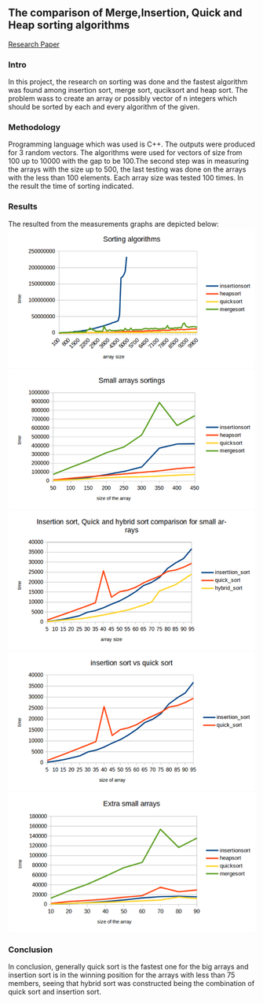 ## The comparison of Merge,Insertion, Quick and Heap sorting algorithms


[Research Paper](https://github.com/Yakub28/Comparison-of-the-sorting-algorithms/blob/master/ResearchPaper.pdf)


### Intro
In this project, the research on sorting was done and the fastest algorithm was found among insertion sort, merge sort, quciksort and heap sort. The problem wass to create an array or possibly vector of n integers which should be sorted by each and every algorithm of the given.

### Methodology
Programming language which was used is C++. The outputs were produced for 3 random vectors. The algorithms were used for vectors of size from 100 up to 10000 with the gap to be 100.The second step was in measuring the arrays with the size up to 500, the last testing was done on the arrays with the less than 100 elements. Each array size was tested 100 times. In the result the time of sorting indicated.

### Results
The resulted from the measurements graphs are depicted below:
![](/Pictures/picture1.png "")
![](/Pictures/smallArrays2.png "")
![](/Pictures/insertionVSquickVShybrid.png "")
![](/Pictures/insertionVSquick.png "")
![](/Pictures/extraSmallArr.png "")


### Conclusion
In conclusion, generally quick sort is the fastest one for the big arrays and 
insertion sort is in the winning position for the arrays with less than 75 members, seeing that hybrid sort was constructed being the combination of quick sort and insertion sort.

